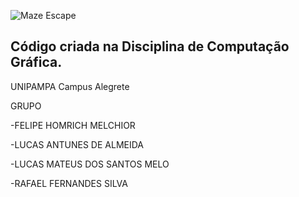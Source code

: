 ﻿![Maze Escape](https://github.com/homdreen/Maze-Escape-OpenGL/blob/master/Logo.png)

## Código criada na Disciplina de Computação Gráfica.

UNIPAMPA Campus Alegrete

GRUPO

-FELIPE HOMRICH MELCHIOR

-LUCAS ANTUNES DE ALMEIDA

-LUCAS MATEUS DOS SANTOS MELO

-RAFAEL FERNANDES SILVA
